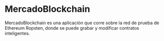 # MercadoBlockchain
MercadoBlockchain es una aplicación que corre sobre la red de prueba de Ethereum Ropsten, donde se puede grabar y modificar contratos inteligentes.
